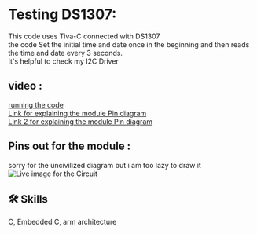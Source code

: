 
# Testing DS1307: 
This code uses Tiva-C connected with DS1307 <br>
the code Set the initial time and date once in the beginning and then reads the time and date every 3 seconds. <br>
It's helpful to check my I2C Driver <br>
## video : 
[running the code](https://youtu.be/FebQHGOiRhE) <br>
[Link for explaining the module Pin diagram](https://www.youtube.com/watch?v=pU0tF1-H1m0&t=663s)<br>
[Link 2 for explaining the module Pin diagram](https://www.youtube.com/watch?v=rS47nOcvMeU)<br>

## Pins out for the module : 
sorry for the uncivilized diagram but i am too lazy to draw it <br>
![Live image for the Circuit](https://user-images.githubusercontent.com/63866803/228698124-14bfa25e-b3c3-4dce-a2c9-8886164a1008.jpeg)



## 🛠 Skills
C, Embedded C, arm architecture

